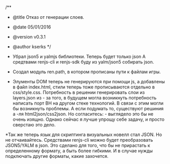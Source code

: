 /**
 * @title Отказ от генерации слоев.
 * @date 05/01/2016
 * @version v0.3.1
 * @author kserks
*/

* Убрал json5 и yalmjs библиотеки. Теперь будет только json
    А средтвами renjs-cli и renjs-sdk буду из yalm/json5 собирать json.
* Создал модуль ren.path, в котором прописаны пути к файлам игры.
* Элументы DOM теперь не генерируются при помощи js, а добавлены
  в файл index.html, стили теперь тоже прописываются отдельно в css/style.css.
 Потребность в решении генерировать слои из layers.json из - за того, в будущем могла возникнуть потребность написать порт ВН на другом стеке технологий.
 В связи с этим могли бы возникнуть проблемы. А если подумать то, существуют решиния а -ля html2json/css2json. Но согласитесь: - выглядело это бы не очень изящно. Однако сейчас я лучше упрощу себе задачу, и просто сверстаю это дело.
 
 *Так же теперь язык для скриптинга визуальных новелл стал JSON. Но не отчаивайтесь. Средствами  renjs-cli  можно будет преобразовать JSON5/YALM в json. Это сделано для того, что бы не прирастать к определенному формату, а быть более гибкими. И в случае нужды подключать другие форматы, какие захочется.
